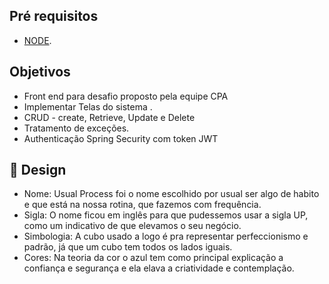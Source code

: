 ## Pré requisitos

- [NODE](https://nodejs.org/en/). 

## Objetivos

- Front end para desafio proposto pela equipe CPA
- Implementar Telas do sistema .
- CRUD - create, Retrieve, Update e Delete
- Tratamento de exceções.
- Authenticação Spring Security com token JWT

## 🔖 Design
- Nome: Usual Process foi o nome escolhido por usual ser algo de habito e que está na nossa rotina, que fazemos com frequência. 
- Sigla: O nome ficou em inglês para que pudessemos usar a sigla UP, como um indicativo de que elevamos o seu negócio.
- Simbologia: A cubo usado a logo é pra representar perfeccionismo e padrão, já que um cubo tem todos os lados iguais.
- Cores: Na teoria da cor o azul tem como principal explicação a confiança e segurança e ela elava a criatividade e contemplação.